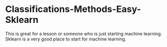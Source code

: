 # Classifications-Methods-Easy-Sklearn
This is great for a lesson or someone who is just starting machine learning. Sklearn is a very good place to start for machine learning.
